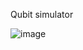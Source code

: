 Qubit simulator

![image](https://github.com/user-attachments/assets/294115df-6949-4c17-9a9f-392bfbbcd007)
